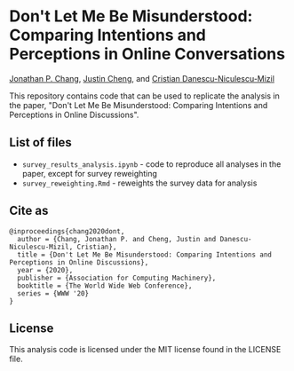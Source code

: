 # Don't Let Me Be Misunderstood: Comparing Intentions and Perceptions in Online Conversations

[Jonathan P. Chang](http://cs.cornell.edu/~jpchang/), [Justin Cheng](https://clr3.com), and [Cristian Danescu-Niculescu-Mizil](http://cs.cornell.edu/~cristian)

This repository contains code that can be used to replicate the analysis in the paper, "Don't Let Me Be Misunderstood: Comparing Intentions and Perceptions in Online Discussions".

## List of files
* `survey_results_analysis.ipynb` - code to reproduce all analyses in the paper, except for survey reweighting
* `survey_reweighting.Rmd` - reweights the survey data for analysis

## Cite as
```
@inproceedings{chang2020dont,
  author = {Chang, Jonathan P. and Cheng, Justin and Danescu-Niculescu-Mizil, Cristian},
  title = {Don't Let Me Be Misunderstood: Comparing Intentions and Perceptions in Online Discussions},
  year = {2020},
  publisher = {Association for Computing Machinery},
  booktitle = {The World Wide Web Conference},
  series = {WWW '20}
}
```

## License
This analysis code is licensed under the MIT license found in the LICENSE file.
